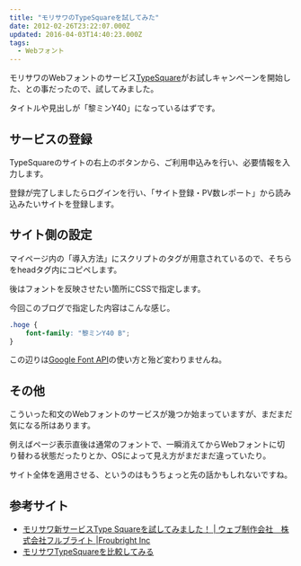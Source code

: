 ```yaml
---
title: "モリサワのTypeSquareを試してみた"
date: 2012-02-26T23:22:07.000Z
updated: 2016-04-03T14:40:23.000Z
tags: 
  - Webフォント
---
```


モリサワのWebフォントのサービス[TypeSquare](http://typesquare.com/)がお試しキャンペーンを開始した、との事だったので、試してみました。

タイトルや見出しが「黎ミンY40」になっているはずです。


## サービスの登録

TypeSquareのサイトの右上のボタンから、ご利用申込みを行い、必要情報を入力します。

登録が完了しましたらログインを行い、「サイト登録・PV数レポート」から読み込みたいサイトを登録します。


## サイト側の設定

マイページ内の「導入方法」にスクリプトのタグが用意されているので、そちらをheadタグ内にコピペします。

後はフォントを反映させたい箇所にCSSで指定します。

今回このブログで指定した内容はこんな感じ。

```css
.hoge {
	font-family: "黎ミンY40 B";
}
```

この辺りは[Google Font API](http://blog.sus-happy.net/201005/google-font-api/)の使い方と殆ど変わりませんね。


## その他

こういった和文のWebフォントのサービスが幾つか始まっていますが、まだまだ気になる所はあります。

例えばページ表示直後は通常のフォントで、一瞬消えてからWebフォントに切り替わる状態だったりとか、OSによって見え方がまだまだ違っていたり。

サイト全体を適用させる、というのはもうちょっと先の話かもしれないですね。


## 参考サイト

- [モリサワ新サービスType Squareを試してみました！ | ウェブ制作会社　株式会社フルブライト |Froubright Inc](http://www.froubright.co.jp/2012/02/22/%E3%83%A2%E3%83%AA%E3%82%B5%E3%83%AF%E6%96%B0%E3%82%B5%E3%83%BC%E3%83%93%E3%82%B9type-square%E3%82%92%E8%A9%A6%E3%81%97%E3%81%A6%E3%81%BF%E3%81%BE%E3%81%97%E3%81%9F%EF%BC%81/)
- [モリサワTypeSquareを比較してみる](http://wakufactory.jp/densho/TypeSquare/hikaku.html)